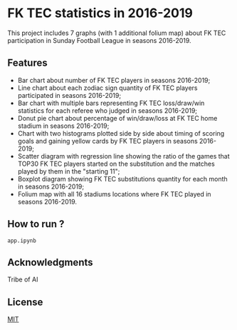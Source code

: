 

# FK TEC statistics in 2016-2019
This project includes 7 graphs (with 1 additional folium map) about FK TEC participation in Sunday Football League in seasons 2016-2019.

## Features
* Bar chart about number of FK TEC players in seasons 2016-2019;
* Line chart about each zodiac sign quantity of FK TEC players participated in seasons 2016-2019;
* Bar chart with multiple bars representing FK TEC loss/draw/win statistics for each referee who judged in seasons 2016-2019;
* Donut pie chart about percentage of win/draw/loss at FK TEC home stadium in seasons 2016-2019;
* Chart with two histograms plotted side by side about timing of scoring goals and gaining yellow cards by FK TEC players in seasons 2016-2019;
* Scatter diagram with regression line showing the ratio of the games that TOP30 FK TEC players started on the substitution and the matches played by them in the "starting 11";
* Boxplot diagram showing FK TEC substitutions quantity for each month in seasons 2016-2019;
* Folium map with all 16 stadiums locations where FK TEC played in seasons 2016-2019.

## How to run ?
`app.ipynb`

## Acknowledgments
Tribe of AI

## License
[MIT](https://choosealicense.com/licenses/mit/)
